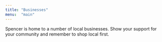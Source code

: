 ```yaml
---
title: "Businesses"
menu:  "main"
---
```


Spencer is home to a number of local businesses. Show your support for your community and remember to shop local first.
